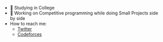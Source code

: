 * 📘 Studying in College
* 🔭 Working on Competitive programming while doing Small Projects side by side
* How to reach me:
  * [Twitter](https://twitter.com/gaurab_khatry)
  * [Codeforces](https://codeforces.com/profile/gaurabkhatry)
